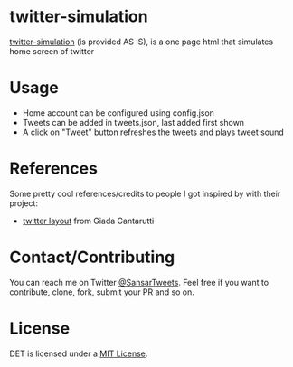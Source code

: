 
twitter-simulation
=======

[twitter-simulation](https://github.com/sansar-choinyambuu/twitter-simulation) (is provided AS IS), is a one page html that simulates home screen of twitter

# Usage

- Home account can be configured using config.json
- Tweets can be added in tweets.json, last added first shown
- A click on "Tweet" button refreshes the tweets and plays tweet sound

# References

Some pretty cool references/credits to people I got inspired by with their project: 

- [twitter layout](https://codepen.io/Gi_18/pen/xwVJKg) from Giada Cantarutti

# Contact/Contributing

You can reach me on Twitter [@SansarTweets](https://twitter.com/SansarTweets).
Feel free if you want to contribute, clone, fork, submit your PR and so on.

# License

DET is licensed under a [MIT License](https://opensource.org/licenses/MIT).